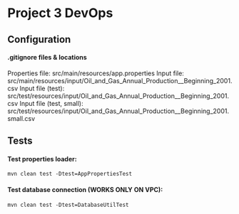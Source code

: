 # Project 3 DevOps

## Configuration
#### .gitignore files & locations
Properties file: src/main/resources/app.properties
Input file: src/main/resources/input/Oil_and_Gas_Annual_Production__Beginning_2001.csv
Input file (test): src/test/resources/input/Oil_and_Gas_Annual_Production__Beginning_2001.csv
Input file (test, small): src/test/resources/input/Oil_and_Gas_Annual_Production__Beginning_2001.small.csv

## Tests
#### Test properties loader:
    mvn clean test -Dtest=AppPropertiesTest
#### Test database connection (WORKS ONLY ON VPC):
    mvn clean test -Dtest=DatabaseUtilTest

